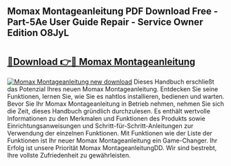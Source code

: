 ## Momax Montageanleitung PDF Download Free - Part-5Ae User Guide Repair - Service Owner Edition O8JyL

# <h2><a href="http://df6fozm.blite.top/?on=Momax+Montageanleitung">🔗Download 👉🔴 Momax Montageanleitung</a></h2>

[![Momax Montageanleitung new download](https://i.imgur.com/lujVjoI.png)](http://df6fozm.blite.top/?on=Momax+Montageanleitung)
Dieses Handbuch erschließt das Potenzial Ihres neuen Momax Montageanleitung. Entdecken Sie seine Funktionen, lernen Sie, wie Sie es nahtlos installieren, bedienen und warten. Bevor Sie Ihr Momax Montageanleitung in Betrieb nehmen, nehmen Sie sich die Zeit, dieses Handbuch gründlich durchzulesen. Es enthält wertvolle Informationen zu den Merkmalen und Funktionen des Produkts sowie Einrichtungsanweisungen und Schritt-für-Schritt-Anleitungen zur Verwendung der einzelnen Funktionen. Mit Funktionen wie der Liste der Funktionen ist Ihr neuer Momax Montageanleitung ein Game-Changer. Ihr Erfolg ist unsere Priorität Momax MontageanleitungDD. Wir sind bestrebt, Ihre vollste Zufriedenheit zu gewährleisten.
